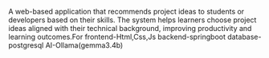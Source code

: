 A web-based application that recommends project ideas to students or developers based on their skills. The system helps learners choose project ideas aligned with their technical background, improving productivity and learning outcomes.For 
frontend-Html,Css,Js
backend-springboot
database-postgresql
AI-Ollama(gemma3.4b)
